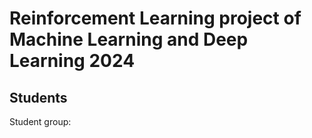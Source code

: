 # Reinforcement Learning project of Machine Learning and Deep Learning 2024

## Students

Student group:
